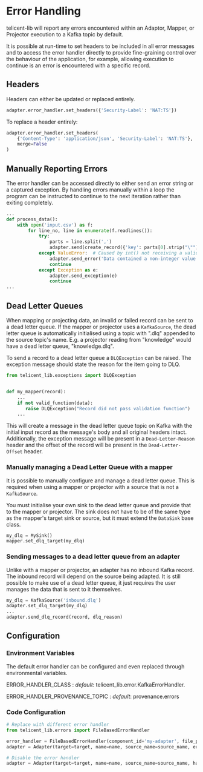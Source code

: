 # Error Handling

telicent-lib will report any errors encountered within an Adaptor, Mapper, or Projector execution to a Kafka topic by default. 

It is possible at run-time to set headers to be included in all error messages and to access the error handler directly to provide fine-graining control over the behaviour of the application, for example, allowing execution to continue is an error is encountered with a specific record.

## Headers

Headers can either be updated or replaced entirely. 

```python
adapter.error_handler.set_headers({'Security-Label': 'NAT:TS'})
```

To replace a header entirely:

```python
adapter.error_handler.set_headers(
    {'Content-Type': 'application/json', 'Security-Label': 'NAT:TS'},
    merge=False
)
```

## Manually Reporting Errors

The error handler can be accessed directly to either send an error string or a captured exception. By handling errors manually within a loop the program can be instructed to continue to the next iteration rather than exiting completely.

```python
...
def process_data():
    with open('input.csv') as f:
        for line_no, line in enumerate(f.readlines()):
            try:
                parts = line.split(',')
                adapter.send(create_record({'key': parts[0].strip("\""), 'value': int(parts[1])}))
            except ValueError:  # Caused by int() not receiving a valid integer value
                adapter.send_error('Data contained a non-integer value', error_type='DataError', level=ErrorLevel.INFO)
                continue
            except Exception as e:
                adapter.send_exception(e)
                continue
...
```

## Dead Letter Queues

When mapping or projecting data, an invalid or failed record can be sent to a dead letter queue. If the mapper or 
projector uses a `KafkaSource`, the dead letter queue is automatically initialised using a topic with ".dlq" appended to the 
source topic's name. E.g. a projector reading from "knowledge" would have a dead letter queue, "knowledge.dlq".

To send a record to a dead letter queue a `DLQException` can be raised. The exception message should state the reason 
for the item going to DLQ.

```python
from telicent_lib.exceptions import DLQException


def my_mapper(record):
    ...
    if not valid_function(data):
       raise DLQException("Record did not pass validation function") 
    ... 
```

This will create a message in the dead letter queue topic on Kafka with the initial input record as the message's
body and all original headers intact. Additionally, the exception message will be present in a `Dead-Letter-Reason` 
header and the offset of the record will be present in the `Dead-Letter-Offset` header.


### Manually managing a Dead Letter Queue with a mapper

It is possible to manually configure and manage a dead letter queue. This is required when using
a mapper or projector with a source that is not a `KafkaSource`.

You must initialise your own sink to the dead letter queue and provide that to the mapper or projector. 
The sink does not have to be of the same type as the mapper's target sink or source, but it must extend the 
`DataSink` base class.

```python
my_dlq = MySink()
mapper.set_dlq_target(my_dlq)
```

### Sending messages to a dead letter queue from an adapter

Unlike with a mapper or projector, an adapter has no inbound Kafka record. The inbound record will depend
on the source being adapted. It is still possible to make use of a dead letter queue, it just 
requires the user manages the data that is sent to it themselves.

```python
my_dlq = KafkaSource('inbound.dlq')
adapter.set_dlq_target(my_dlq)
...
adapter.send_dlq_record(record, dlq_reason)
```


## Configuration

### Environment Variables

The default error handler can be configured and even replaced through environmental variables.

ERROR_HANDLER_CLASS
    : *default*: telicent_lib.error.KafkaErrorHandler.

ERROR_HANDLER_PROVENANCE_TOPIC
    : *default*: provenance.errors


### Code Configuration

```python
# Replace with different error handler
from telicent_lib.errors import FileBasedErrorHandler

error_handler = FileBasedErrorHandler(component_id='my-adapter', file_path='errors.log')
adapter = Adapter(target=target, name=name, source_name=source_name, error_handler=error_handler)

# Disable the error handler
adapter = Adapter(target=target, name=name, source_name=source_name, has_error_handler=False)
```
